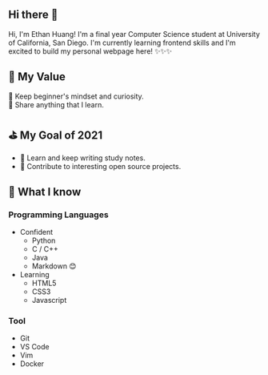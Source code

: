 
<!--
**ethanh6/ethanh6** is a ✨ _special_ ✨ repository because its `README.md` (this file) appears on your GitHub profile.

Here are some ideas to get you started:

- 🔭 I’m currently working on ...
- 🌱 I’m currently learning ...
- 👯 I’m looking to collaborate on ...
- 🤔 I’m looking for help with ...
- 💬 Ask me about ...
- 📫 How to reach me: ...
- 😄 Pronouns: ...
- ⚡ Fun fact: ...
-->

## Hi there 👋
Hi, I'm Ethan Huang! I'm a final year Computer Science student at University of California, San Diego. I'm currently learning frontend skills and I'm excited to build my personal webpage here! ✨✨✨

## 🎈 My Value
🌱 Keep beginner's mindset and curiosity. <br>
🎉 Share anything that I learn.

## ⛳ My Goal of 2021
- 📝 Learn and keep writing study notes.
- 🎦 Contribute to interesting open source projects.

## 🧠 What I know

### Programming Languages
- Confident
    - Python
    - C / C++
    - Java
    - Markdown 😊
- Learning
  - HTML5
  - CSS3
  - Javascript

### Tool
- Git 
- VS Code
- Vim
- Docker